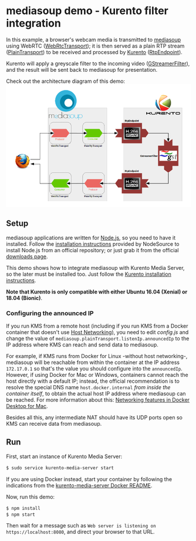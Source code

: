# mediasoup demo - Kurento filter integration

In this example, a browser's webcam media is transmitted to [mediasoup](https://mediasoup.org/) using WebRTC ([WebRtcTransport](https://mediasoup.org/documentation/v3/mediasoup/api/#WebRtcTransport)); it is then served as a plain RTP stream ([PlainTransport](https://mediasoup.org/documentation/v3/mediasoup/api/#PlainTransport)) to be received and processed by [Kurento](https://www.kurento.org/) ([RtpEndpoint](https://doc-kurento.readthedocs.io/en/stable/_static/client-jsdoc/module-elements.RtpEndpoint.html)).

Kurento will apply a greyscale filter to the incoming video ([GStreamerFilter](https://doc-kurento.readthedocs.io/en/stable/_static/client-jsdoc/module-filters.GStreamerFilter.html)), and the result will be sent back to mediasoup for presentation.

Check out the architecture diagram of this demo:
![image](diagram.png)



## Setup

mediasoup applications are written for [Node.js](https://nodejs.org/), so you need to have it installed. Follow the [installation instructions](https://github.com/nodesource/distributions/blob/master/README.md) provided by NodeSource to install Node.js from an official repository; or just grab it from the official [downloads page](https://nodejs.org/en/download/).

This demo shows how to integrate mediasoup with Kurento Media Server, so the later must be installed too. Just follow the [Kurento installation instructions](https://doc-kurento.readthedocs.io/en/stable/user/installation.html#local-installation).

**Note that Kurento is only compatible with either Ubuntu 16.04 (Xenial) or 18.04 (Bionic)**.



### Configuring the announced IP

If you run KMS from a remote host (including if you run KMS from a Docker container that doesn't use [Host Networking](https://docs.docker.com/network/host/)), you need to edit *config.js* and change the value of `mediasoup.plainTransport.listenIp.announcedIp` to the IP address where KMS can reach and send data to mediasoup.

For example, if KMS runs from Docker for Linux -without host networking-, mediasoup will be reachable from within the container at the IP address `172.17.0.1` so that's the value you should configure into the `announcedIp`. However, if using Docker for Mac or Windows, containers cannot reach the host directly with a default IP; instead, the official recommendation is to resolve the special DNS name `host.docker.internal` *from inside the container itself*, to obtain the actual host IP address where mediasoup can be reached. For more information about this: [Networking features in Docker Desktop for Mac](https://docs.docker.com/docker-for-mac/networking/).

Besides all this, any intermediate NAT should have its UDP ports open so KMS can receive data from mediasoup.



## Run

First, start an instance of Kurento Media Server:

```sh
$ sudo service kurento-media-server start
```

If you are using Docker instead, start your container by following the indications from the [kurento-media-server Docker README](https://hub.docker.com/r/kurento/kurento-media-server/).

Now, run this demo:

```sh
$ npm install
$ npm start
```

Then wait for a message such as `Web server is listening on https://localhost:8080`, and direct your browser to that URL.
